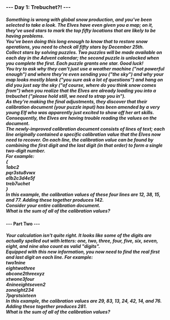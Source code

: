 <h3>--- Day 1: Trebuchet?! --- </h3>
<h5>
Something is wrong with global snow production, and you've been selected to take a look. The Elves have even given you a map; on it, they've used stars to mark the top fifty locations that are likely to be having problems.
<br>
You've been doing this long enough to know that to restore snow operations, you need to check all fifty stars by December 25th.
<br>
Collect stars by solving puzzles. Two puzzles will be made available on each day in the Advent calendar; the second puzzle is unlocked when you complete the first. Each puzzle grants one star. Good luck!
<br>
You try to ask why they can't just use a weather machine ("not powerful enough") and where they're even sending you ("the sky") and why your map looks mostly blank ("you sure ask a lot of questions") and hang on did you just say the sky ("of course, where do you think snow comes from") when you realize that the Elves are already loading you into a trebuchet ("please hold still, we need to strap you in").
<br>
As they're making the final adjustments, they discover that their calibration document (your puzzle input) has been amended by a very young Elf who was apparently just excited to show off her art skills. Consequently, the Elves are having trouble reading the values on the document.
<br>
The newly-improved calibration document consists of lines of text; each line originally contained a specific calibration value that the Elves now need to recover. On each line, the calibration value can be found by combining the first digit and the last digit (in that order) to form a single two-digit number.
<br>
For example: <br>
{<br>
1abc2<br>
pqr3stu8vwx<br>
a1b2c3d4e5f<br>
treb7uchet<br>
}<br>
In this example, the calibration values of these four lines are 12, 38, 15, and 77. Adding these together produces 142.
<br>
Consider your entire calibration document. 
<br>
What is the sum of all of the calibration values?
<br>
</h5>
<h4>--- Part Two ---</h4>
<h5>
Your calculation isn't quite right. It looks like some of the digits are actually spelled out with letters: one, two, three, four, five, six, seven, eight, and nine also count as valid "digits".
<br>
Equipped with this new information, you now need to find the real first and last digit on each line. For example:
<br>
two1nine<br>
eightwothree<br>
abcone2threexyz<br>
xtwone3four<br>
4nineeightseven2<br>
zoneight234<br>
7pqrstsixteen<br>
In this example, the calibration values are 29, 83, 13, 24, 42, 14, and 76. Adding these together produces 281.
<br>
What is the sum of all of the calibration values?
</h5>
